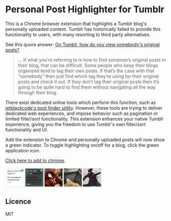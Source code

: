# Personal Post Highlighter for Tumblr

This is a Chrome browser extension that highlights a Tumblr blog's personally uploaded content. Tumblr has historically failed to provide this functionality to users, with many resorting to third party alternatives. 

See this quora answer: [On Tumblr, how do you view somebody's original posts?](https://www.quora.com/On-Tumblr-how-do-you-view-somebodys-original-posts)  

> ...
> If what you’re referring to is how to find someone’s original posts in their blog, that can be difficult. Some people who keep their blogs organized tend to tag their own posts. If that’s the case with that “somebody” then just find which tag they’re using for their original posts and check it out. If they don’t tag their original posts then it’s going to be quite hard to find them without navigating all the way through their blog.  

There exist dedicated online tools which perform this function, such as [jetblackcode's post finder utility](https://jetblackcode.com/TumblrOriginalPostFinder). However, these tools are trying to deliver dedicated web experiences, and impose behavior such as pagination or limited filter/sort functionality. This extension enhances your native Tumblr experience, giving you the freedom to use Tumblr's own filter/sort functionality and UI. 

Add the extension to Chrome and personally uploaded posts will now show a green indicator. To toggle highlighting on/off for a blog, click the green application icon. 

[Click here to add to chrome](https://chrome.google.com/webstore/detail/tumblr-personal-post-high/lcfdkkodbhjgooidmbbofnafakdjnblk).


<img src="./screenshot.png" width="300">

## Licence 

MIT
